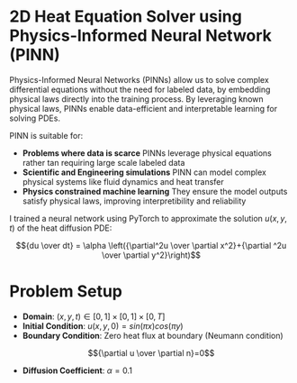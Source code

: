 # 2D Heat Equation Solver using Physics-Informed Neural Network (PINN)

Physics-Informed Neural Networks (PINNs) allow us to solve complex differential equations without the need for labeled data, by embedding physical laws directly into the training process.
By leveraging known physical laws, PINNs enable data-efficient and interpretable learning for solving PDEs.

PINN is suitable for:
* **Problems where data is scarce** PINNs leverage physical equations rather tan requiring large scale labeled data
* **Scientific and Engineering simulations** PINN can model complex physical systems like fluid dynamics and heat transfer
* **Physics constrained machine learning** They ensure the model outputs satisfy physical laws, improving interpretibility and reliability

I trained a neural network using PyTorch to approximate the solution $u(x,y,t)$ of the heat diffusion PDE:

$${du \over dt} = \alpha \left({\partial^2u \over \partial x^2}+{\partial ^2u \over \partial y^2}\right)$$

# Problem Setup

* **Domain**: $(x, y, t) \in [0,1] \times [0,1] \times [0,T]$
* **Initial Condition**: $u(x,y,0)=sin(\pi x)cos(\pi y)$
* **Boundary Condition**: Zero heat flux at boundary (Neumann condition)

$${\partial u \over \partial n}=0$$
* **Diffusion Coefficient**: $\alpha = 0.1$
